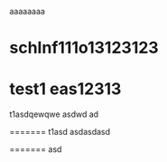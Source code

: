 
aaaaaaaa

schInf111o13123123
=======
test1
eas12313
=======
t1asdqewqwe
asdwd
ad

=======
t1asd
asdasdasd

=======
asd
